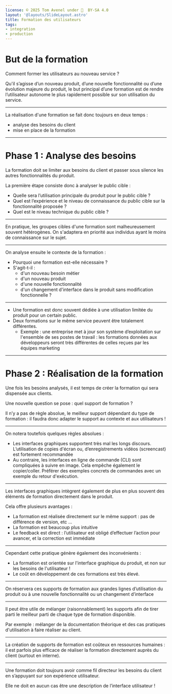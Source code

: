 ```yaml
---
license: © 2025 Tom Avenel under 󰵫  BY-SA 4.0
layout: '@layouts/SlideLayout.astro'
title: Formation des utilisateurs
tags:
- integration
- production
---
```


# But de la formation

Comment former les utilisateurs au nouveau service ?

Qu'il s’agisse d’un nouveau produit, d’une nouvelle fonctionnalité ou d’une évolution majeure du produit, le but principal d’une formation est de rendre l’utilisateur autonome le plus rapidement possible sur son utilisation du service.

---

La réalisation d'une formation se fait donc toujours en deux temps :

- analyse des besoins du client
- mise en place de la formation

---

# Phase 1 : Analyse des besoins

La formation doit se limiter aux besoins du client et passer sous silence les autres fonctionnalités du produit.

La première étape consiste donc à analyser le public cible :

- Quelle sera l’utilisation principale du produit pour le public cible ?
- Quel est l’expérience et le niveau de connaissance du public cible sur la fonctionnalité proposée ? 
- Quel est le niveau technique du public cible ?

---

En pratique, les groupes cibles d'une formation sont malheureusement souvent hétérogènes. On s'adaptera en priorité aux individus ayant le moins de connaissance sur le sujet.

---

On analyse ensuite le contexte de la formation :

- Pourquoi une formation est-elle nécessaire ?
- S'agit-t-il :
  + d'un nouveau besoin métier
  + d'un nouveau produit
  + d'une nouvelle fonctionnalité
  + d'un changement d'interface dans le produit sans modification fonctionnelle ?

---

- Une formation est donc souvent dédiée à une utilisation limitée du produit pour un certain public.
- Deux formations sur le même service peuvent être totalement différentes.
  + Exemple : une entreprise met à jour son système d’exploitation sur l'ensemble de ses postes de travail : les formations données aux développeurs seront très différentes de celles reçues par les équipes marketing

---

# Phase 2 : Réalisation de la formation

Une fois les besoins analysés, il est temps de créer la formation qui sera dispensée aux clients.

Une nouvelle question se pose : quel support de formation ?

Il n’y a pas de règle absolue, le meilleur support dépendant du type de formation : il faudra donc adapter le support au contexte et aux utilisateurs !

---

On notera toutefois quelques règles absolues :

- Les interfaces graphiques supportent très mal les longs discours. L’utilisation de copies d'écran ou, d’enregistrements vidéos (screencast) est fortement recommandée
- Au contraire, les interfaces en ligne de commande (CLI) sont compliquées à suivre en image. Cela empêche également le copier/coller. Préférer des exemples concrets de commandes avec un exemple du retour d'exécution.

---

Les interfaces graphiques intègrent également de plus en plus souvent des éléments de formation directement dans le produit.

Cela offre plusieurs avantages :

- La formation est réalisée directement sur le même support : pas de différence de version, etc ...
- La formation est beaucoup plus intuitive
- Le feedback est direct : l’utilisateur est obligé d’effectuer l’action pour avancer, et la correction est immédiate

---

Cependant cette pratique génère également des inconvénients :

- La formation est orientée sur l'interface graphique du produit, et non sur les besoins de l'utilisateur !
- Le coût en développement de ces formations est très élevé.

---

On réservera ces supports de formation aux grandes lignes d’utilisation du produit ou à une nouvelle fonctionnalité ou un changement d’interface

---

Il peut être utile de mélanger (raisonnablement) les supports  afin de tirer parti le meilleur parti de chaque type de formation disponible.

Par exemple : mélanger de la documentation théorique et des cas pratiques d'utilisation à faire réaliser au client.

---

La création de supports de formation est coûteux en ressources humaines : il est parfois plus efficace de réaliser la formation directement auprès du client (surtout en interne).

---

Une formation doit toujours avoir comme fil directeur les besoins du client en s’appuyant sur son expérience utilisateur.

Elle ne doit en aucun cas être une description de l’interface utilisateur !

